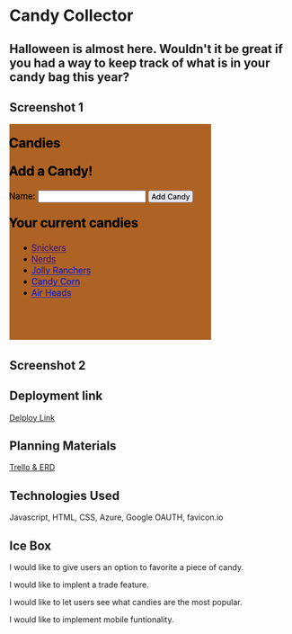 # Candy Collector

## Halloween is almost here. Wouldn't it be great if you had a way to keep track of what is in your candy bag this year? 

## Screenshot 1

![Screenshot1](public/screenshots/candy-collector-1.png)

## Screenshot 2

## Deployment link

[Delploy Link](https://candy-collector.fly.dev)

 ## Planning Materials

[Trello & ERD](https://trello.com/b/YVNNTyrw/candy-collector)

## Technologies Used

Javascript, HTML, CSS, Azure, Google OAUTH, favicon.io 

## Ice Box

I would like to give users an option to favorite a piece of candy.

I would like to implent a trade feature.

I would like to let users see what candies are the most popular. 

I would like to implement mobile funtionality.